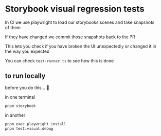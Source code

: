 # Storybook visual regression tests

In CI we use playwright to load our storybooks scenes and take snapshots of them

If they have changed we commit those snapshots back to the PR

This lets you check if you have broken the UI unexpectedly or changed it in the way you expected

You can check `test-runner.ts` to see how this is done

## to run locally

before you do this... 🤷

in one terminal 
```bash
pnpm storybook
```

in another

```bash
pnpm exec playwright install
pnpm test:visual:debug
```